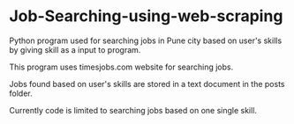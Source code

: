 # Job-Searching-using-web-scraping
Python program used for searching jobs in Pune city based on user's skills by giving skill as a input to program. 

This program uses timesjobs.com website for searching jobs.

Jobs found based on user's skills are stored in a text document in the posts folder.

Currently code is limited to searching jobs based on one single skill.
